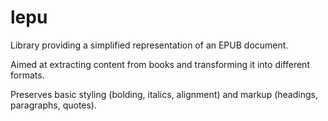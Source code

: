 # lepu

Library providing a simplified representation of an EPUB document.

Aimed at extracting content from books and transforming it into different
formats.

Preserves basic styling (bolding, italics, alignment) and markup (headings,
paragraphs, quotes).
